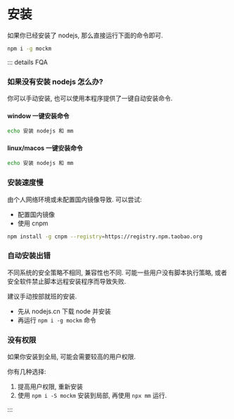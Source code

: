 # 安装
如果你已经安装了 nodejs, 那么直接运行下面的命令即可.
``` sh
npm i -g mockm
```

::: details FQA
### 如果没有安装 nodejs 怎么办?
你可以手动安装, 也可以使用本程序提供了一键自动安装命令.

#### window 一键安装命令
``` bash
echo 安装 nodejs 和 mm
```

#### linux/macos 一键安装命令
``` sh
echo 安装 nodejs 和 mm
```

### 安装速度慢
由个人网络环境或未配置国内镜像导致.
可以尝试:
- 配置国内镜像
- 使用 cnpm
  
``` sh
npm install -g cnpm --registry=https://registry.npm.taobao.org
```

### 自动安装出错
不同系统的安全策略不相同, 兼容性也不同.
可能一些用户没有脚本执行策略, 或者安全软件禁止脚本远程安装程序而导致失败.

建议手动按部就班的安装.
- 先从 nodejs.cn 下载 node 并安装
- 再运行 `npm i -g mockm` 命令

### 没有权限
如果你安装到全局, 可能会需要较高的用户权限.

你有几种选择:
1. 提高用户权限, 重新安装
2. 使用 `npm i -S mockm` 安装到局部, 再使用 `npx mm` 运行.

:::
